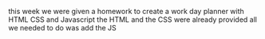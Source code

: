 this week we were given a homework to create a work day planner with HTML CSS and Javascript
the HTML and the CSS were already provided all we needed to do was add the JS 
